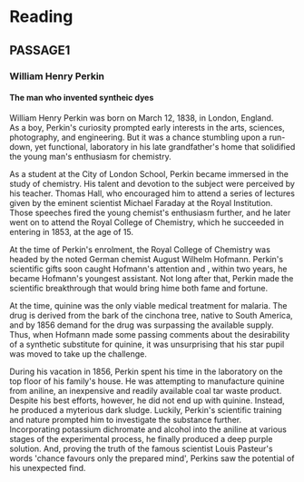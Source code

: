 # Reading
## PASSAGE1

### William Henry Perkin  
#### The man who invented syntheic dyes  
  
William Henry Perkin was born on March 12, 1838, in London, England.  
As a boy, Perkin's curiosity prompted early interests in the arts, sciences, photography, and engineering. But it was a chance stumbling upon a run-down, yet functional, laboratory in his late grandfather's home that solidified the young man's enthusiasm for chemistry.  
  
As a student at the City of London School, Perkin became immersed in the study of chemistry. His talent and devotion to the subject were perceived by his teacher. Thomas Hall, who encouraged him to attend a series of lectures given by the eminent scientist Michael Faraday at the Royal Institution. Those speeches fired the young chemist's enthusiasm further, and he later went on to attend the Royal College of Chemistry, which he succeeded in entering in 1853, at the age of 15.  
  
At the time of Perkin's enrolment, the Royal College of Chemistry was headed by the noted German chemist August Wilhelm Hofmann. Perkin's scientific gifts soon caught Hofmann's attention and , within two years, he became Hofmann's youngest assistant. Not long after that, Perkin made the scientific breakthrough that would bring hime both fame and fortune.  
  
At the time, quinine was the only viable medical treatment for malaria. The drug is derived from the bark of the cinchona tree, native to South America, and by 1856 demand for the drug was surpassing the available supply. Thus, when Hofmann made some passing comments about the desirability of a synthetic substitute for quinine, it was unsurprising that his star pupil was moved to take up the challenge.  
  
During his vacation in 1856, Perkin spent his time in the laboratory on the top floor of his family's house. He was attempting to manufacture quinine from aniline, an inexpensive and readily available coal tar waste product. Despite his best efforts, however, he did not end up with quinine. Instead, he produced a myterious dark sludge. Luckily, Perkin's scientific training and nature prompted him to investigate the substance further.   
Incorporating potassium dichromate and alcohol into the aniline at various stages of the experimental process, he finally produced a deep purple solution. And, proving the truth of the famous scientist Louis Pasteur's words 'chance favours only the prepared mind', Perkins saw the potential of his unexpected find.  

